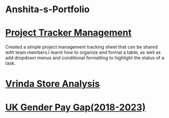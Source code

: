 # Anshita-s-Portfolio


# [Project Tracker Management](https://github.com/Anshita17/Project-Tracker)

Created a simple project management tracking sheet that can be shared with team members.I learnt how to organize and format a table, as well as add dropdown menus and conditional formatting to highlight the status of a task.


# [Vrinda Store Analysis](https://github.com/Anshita17/Store-Anlaysis)
# [UK Gender Pay Gap(2018-2023)](https://github.com/Anshita17/UK-Gender-Pay-Gap-2018---2023)
